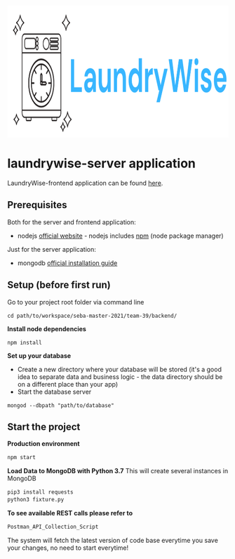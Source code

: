 <p align="center">
  <img src="resources/logo.png" width="850" height="300" />
</p>

# laundrywise-server application

LaundryWise-frontend application can be found [here](https://github.com/canberkanar/LaundryWise-frontend).

## Prerequisites

Both for the server and frontend application:

* nodejs [official website](https://nodejs.org/en/) - nodejs includes [npm](https://www.npmjs.com/) (node package manager)

Just for the server application:

* mongodb [official installation guide](https://docs.mongodb.org/manual/administration/install-community/)

## Setup (before first run)

Go to your project root folder via command line
```
cd path/to/workspace/seba-master-2021/team-39/backend/
```

**Install node dependencies**

```
npm install
```

**Set up your database**

* Create a new directory where your database will be stored (it's a good idea to separate data and business logic - the data directory should be on a different place than your app)
* Start the database server
```
mongod --dbpath "path/to/database"
```

## Start the project


**Production environment**
```bash
npm start
```

**Load Data to MongoDB with Python 3.7**
This will create several instances in MongoDB
```bash
pip3 install requests
python3 fixture.py
```

**To see available REST calls please refer to**

```bash
Postman_API_Collection_Script
```
The system will fetch the latest version of code base everytime you save your changes, no need to start everytime!
